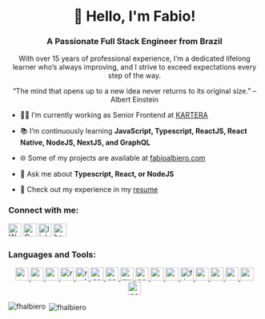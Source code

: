 <h1 align="center">👋 Hello, I'm Fabio!</h1>

<h3 align="center">A Passionate Full Stack Engineer from Brazil</h3>

<p align="center">
  With over 15 years of professional experience, I’m a dedicated lifelong learner who’s always improving, and I strive to exceed expectations every step of the way.
</p>
<p align="center">“The mind that opens up to a new idea never returns to its original size.” – Albert Einstein</p>

- 👨‍💻 I’m currently working as Senior Frontend at <a target="_blank" href="https://www.kartera.com/">KARTERA</a>

- 📚 I’m continuously learning **JavaScript, Typescript, ReactJS, React Native, NodeJS, NextJS, and GraphQL**

- 🌐 Some of my projects are available at [fabioalbiero.com](http://fabioalbiero.com)

- 💬 Ask me about **Typescript, React, or NodeJS**

- 📝 Check out my experience in my [resume](http://fabioalbiero.com/files/resume.pdf)




<h3 align="left">Connect with me:</h3>
<p align="left" style={ display: flex; gap: 8; }>
  <a target="_blank" href="https://api.whatsapp.com/send?phone=14039777667"><img alt="Whatsapp" src="https://cdn.jsdelivr.net/npm/simple-icons@v3/icons/whatsapp.svg"  width="26" height="26"/></a>
  <a target="_blank" href="mailto:fhalbiero@gmail.com"><img alt="Gmail" src="https://cdn.jsdelivr.net/npm/simple-icons@v3/icons/gmail.svg" width="26" height="26"/></a>
  <a href="https://linkedin.com/in/fhalbiero" target="blank"><img src="https://cdn.jsdelivr.net/npm/simple-icons@3.0.1/icons/linkedin.svg" alt="linkedin"  width="26" height="26"/></a>
  <a href="https://www.hackerrank.com/fhalbiero" target="blank"><img src="https://cdn.jsdelivr.net/npm/simple-icons@3.0.1/icons/hackerrank.svg" alt="hackerrank"  width="26" height="26"/></a>
</p>


<h3 align="left">Languages and Tools:</h3>
<p align="center" style={ display: "flex"; gap: "8px"; }> 
  <a href="https://developer.mozilla.org/en-US/docs/Web/JavaScript" target="_blank">
    <img src="https://cdn.jsdelivr.net/gh/devicons/devicon/icons/javascript/javascript-plain.svg" width="26" height="26"/>
  </a> 
  <a href="https://www.typescriptlang.org/" target="_blank">
    <img src="https://cdn.jsdelivr.net/gh/devicons/devicon/icons/typescript/typescript-plain.svg" width="26" height="26"/>
  </a> 
  <a href="https://reactjs.org/" target="_blank">
    <img src="https://cdn.jsdelivr.net/gh/devicons/devicon/icons/react/react-original-wordmark.svg" width="26" height="26"/>
  </a>
  <a href="https://reactnative.dev/" target="_blank">
    <img src="https://reactnative.dev/img/header_logo.svg" alt="reactnative" width="26" height="26"/>
  </a>
  <a href="https://redux.js.org" target="_blank">
    <img src="https://cdn.jsdelivr.net/gh/devicons/devicon/icons/redux/redux-original.svg" alt="redux" width="26" height="26"/>
  </a>
  <a href="https://nextjs.org/" target="_blank">
    <img src="https://cdn.jsdelivr.net/gh/devicons/devicon/icons/nextjs/nextjs-original-wordmark.svg" alt="nextjs" width="26" height="26"/>
  </a> 
  <a href="https://nodejs.org" target="_blank">
    <img src="https://cdn.jsdelivr.net/gh/devicons/devicon/icons/nodejs/nodejs-original-wordmark.svg" alt="nodejs" width="26" height="26"/>
  </a> 
  <a href="https://www.mysql.com/" target="_blank">
    <img src="https://cdn.jsdelivr.net/gh/devicons/devicon/icons/mysql/mysql-plain-wordmark.svg" alt="mysql" width="26" height="26"/>
  </a> 
  <a href="https://www.postgresql.org" target="_blank">
    <img src="https://cdn.jsdelivr.net/gh/devicons/devicon/icons/postgresql/postgresql-plain-wordmark.svg" alt="postgresql" width="26" height="26"/>
  </a> 
  <a href="https://www.w3.org/html/" target="_blank">
    <img src="https://cdn.jsdelivr.net/gh/devicons/devicon/icons/html5/html5-plain-wordmark.svg" width="26" height="26"/>
  </a> 
  <a href="https://www.w3schools.com/css/" target="_blank">
    <img src="https://cdn.jsdelivr.net/gh/devicons/devicon/icons/css3/css3-plain-wordmark.svg" width="26" height="26"/>
  </a> 
  <a href="https://www.figma.com/" target="_blank">
    <img src="https://cdn.jsdelivr.net/gh/devicons/devicon/icons/figma/figma-original.svg" alt="figma" width="26" height="26"/>
  </a> 
  <a href="https://firebase.google.com/" target="_blank">
    <img src="https://cdn.jsdelivr.net/gh/devicons/devicon/icons/firebase/firebase-plain.svg" width="26" height="26"/>
  </a>      
  <a href="https://graphql.org" target="_blank">
    <img src="https://cdn.jsdelivr.net/gh/devicons/devicon/icons/graphql/graphql-plain-wordmark.svg" width="26" height="26"/>
  </a> 
  <a href="https://jestjs.io" target="_blank">
    <img src="https://cdn.jsdelivr.net/gh/devicons/devicon/icons/jest/jest-plain.svg" width="26" height="26"/>
  </a> 
  <a href="https://www.mongodb.com/" target="_blank">
    <img src="https://cdn.jsdelivr.net/gh/devicons/devicon/icons/mongodb/mongodb-plain-wordmark.svg" width="26" height="26"/>
  </a> 
  <a href="https://postman.com" target="_blank">
    <img src="https://www.vectorlogo.zone/logos/getpostman/getpostman-icon.svg" alt="postman" width="26" height="26"/>
  </a> 
</p>

<p><img align="left" src="https://github-readme-stats.vercel.app/api/top-langs?username=fhalbiero&show_icons=true&locale=en&layout=compact" alt="fhalbiero" /></p>

<p>&nbsp;<img align="center" src="https://github-readme-stats.vercel.app/api?username=fhalbiero&show_icons=true&locale=en" alt="fhalbiero" /></p>
